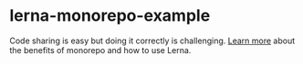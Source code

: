 # lerna-monorepo-example
 
Code sharing is easy but doing it correctly is challenging. [Learn more](https://michalzalecki.com/solve-code-sharing-and-setup-project-with-lerna-and-monorepo/) about the benefits of monorepo and how to use Lerna.    